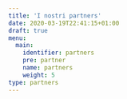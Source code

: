 ```yaml
---
title: 'I nostri partners'
date: 2020-03-19T22:41:15+01:00
draft: true
menu:
  main:
    identifier: partners
    pre: partner
    name: partners
    weight: 5
type: partners
---
```


